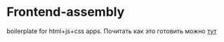 # Frontend-assembly
boilerplate for html+js+css apps. Почитать как это готовить можно [тут](http://habrahabr.ru/post/250569/ "Readme")
